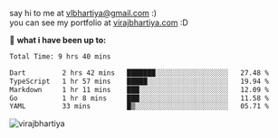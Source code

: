say hi to me at [vlbhartiya@gmail.com](mailto:vlbhartiya@gmail.com) :)<br/>
you can see my portfolio at [virajbhartiya.com](https://virajbhartiya.com) :D<br/>


🚀 **what i have been up to:**

<!--START_SECTION:waka-->

```txt
Total Time: 9 hrs 40 mins

Dart         2 hrs 42 mins   ███████░░░░░░░░░░░░░░░░░░   27.48 %
TypeScript   1 hr 57 mins    █████░░░░░░░░░░░░░░░░░░░░   19.94 %
Markdown     1 hr 11 mins    ███░░░░░░░░░░░░░░░░░░░░░░   12.09 %
Go           1 hr 8 mins     ███░░░░░░░░░░░░░░░░░░░░░░   11.58 %
YAML         33 mins         █▒░░░░░░░░░░░░░░░░░░░░░░░   05.71 %
```

<!--END_SECTION:waka-->

<p align="left"> <img src="https://komarev.com/ghpvc/?username=virajbhartiya&color=blue" alt="virajbhartiya" /> </p>
